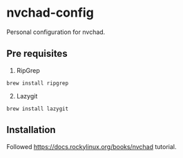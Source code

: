 # nvchad-config

Personal configuration for nvchad.

## Pre requisites

1. RipGrep

```
brew install ripgrep
```

2. Lazygit

```
brew install lazygit
```

## Installation

Followed https://docs.rockylinux.org/books/nvchad tutorial.

